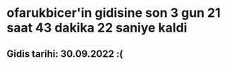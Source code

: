# ofarukbicer'in gidisine son 3 gun 21 saat 43 dakika 22 saniye kaldi

## Gidis tarihi: 30.09.2022 :(